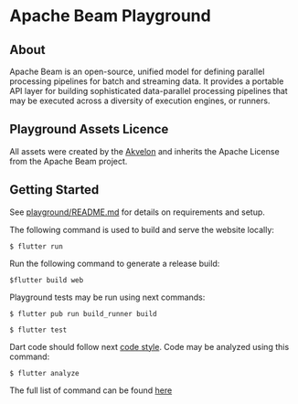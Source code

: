 <!--
    Licensed to the Apache Software Foundation (ASF) under one
    or more contributor license agreements.  See the NOTICE file
    distributed with this work for additional information
    regarding copyright ownership.  The ASF licenses this file
    to you under the Apache License, Version 2.0 (the
    "License"); you may not use this file except in compliance
    with the License.  You may obtain a copy of the License at

      http://www.apache.org/licenses/LICENSE-2.0

    Unless required by applicable law or agreed to in writing,
    software distributed under the License is distributed on an
    "AS IS" BASIS, WITHOUT WARRANTIES OR CONDITIONS OF ANY
    KIND, either express or implied.  See the License for the
    specific language governing permissions and limitations
    under the License.
-->

# Apache Beam Playground

## About

Apache Beam is an open-source, unified model for defining parallel processing pipelines for batch
and streaming data. It provides a portable API layer for building sophisticated data-parallel
processing pipelines that may be executed across a diversity of execution engines, or runners.

## Playground Assets Licence

All assets were created by the [Akvelon](https://akvelon.com/) and inherits the Apache License from
the Apache Beam project.

## Getting Started

See [playground/README.md](../README.md) for details on requirements and setup.

The following command is used to build and serve the website locally:

`$ flutter run`

Run the following command to generate a release build:

`$flutter build web`

Playground tests may be run using next commands:

`$ flutter pub run build_runner build`

`$ flutter test`

Dart code should follow next [code style](https://dart-lang.github.io/linter/lints/index.html). Code may be analyzed using this command:

`$ flutter analyze`

The full list of command can be found [here](https://flutter.dev/docs/reference/flutter-cli)
